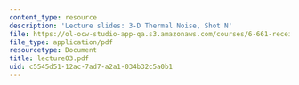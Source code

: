 ```yaml
---
content_type: resource
description: 'Lecture slides: 3-D Thermal Noise, Shot N'
file: https://ol-ocw-studio-app-qa.s3.amazonaws.com/courses/6-661-receivers-antennas-and-signals-spring-2003/c5545d5112ac7ad7a2a1034b32c5a0b1_lecture03.pdf
file_type: application/pdf
resourcetype: Document
title: lecture03.pdf
uid: c5545d51-12ac-7ad7-a2a1-034b32c5a0b1
---
```

